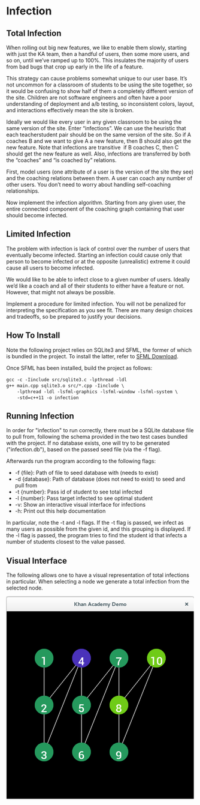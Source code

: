 Infection
=========

Total Infection
---------------
 
When rolling out big new features, we like to enable them slowly, starting with just the KA 
team, then a handful of users, then some more users, and so on, until we’ve ramped up to 
100%. This insulates the majority of users from bad bugs that crop up early in the life of a 
feature. 
 
This strategy can cause problems somewhat unique to our user base. It’s not uncommon for a 
classroom of students to be using the site together, so it would be confusing to show half of 
them a completely different version of the site. Children are not software engineers and often 
have a poor understanding of deployment and a/b testing, so inconsistent colors, layout, and 
interactions effectively mean the site is broken. 
 
Ideally we would like every user in any given classroom to be using the same version of the 
site. Enter “infections”. We can use the heuristic that each teacher­student pair should be on 
the same version of the site. So if A coaches B and we want to give A a new feature, then B 
should also get the new feature. Note that infections are transitive ­ if B coaches C, then C 
should get the new feature as well. Also, infections are transferred by both the “coaches” and 
“is coached by” relations. 
 
First, model users (one attribute of a user is the version of the site they see) and the coaching relations between 
them. A user can coach any number of ​other users. You don’t need to worry about handling self­-coaching relationships. 
 
Now implement the infection algorithm. Starting from any given user, the entire connected 
component of the coaching graph containing that user should become infected.

 
Limited Infection
-----------------

The problem with infection is lack of control over the number of users that eventually become 
infected. Starting an infection could cause only that person to become infected or at the 
opposite (unrealistic) extreme it could cause all users to become infected. 
 
We would like to be able to infect close to a given number of users. Ideally we’d like a coach 
and all of their students to either have a feature or not. However, that might not always be 
possible. 
 
Implement a procedure for limited infection. You will not be penalized for interpreting the 
specification as you see fit. There are many design choices and tradeoffs, so be prepared to 
justify your decisions. 


How To Install
--------------

Note the following project relies on SQLite3 and SFML, the former of which is bundled in the
project. To install the latter, refer to [SFML Download](http://www.sfml-dev.org/download.php).

Once SFML has been installed, build the project as follows:
```
gcc -c -Iinclude src/sqlite3.c -lpthread -ldl
g++ main.cpp sqlite3.o src/*.cpp -Iinclude \
    -lpthread -ldl -lsfml-graphics -lsfml-window -lsfml-system \
    -std=c++11 -o infection
```


Running Infection
-----------------

In order for "infection" to run correctly, there must be a SQLite database file to pull from,
following the schema provided in the two test cases bundled with the project. If no database
exists, one will try to be generated ("infection.db"), based on the passed seed file (via the
-f flag).

Afterwards run the program according to the following flags:
* -f {file}: Path of file to seed database with (needs to exist)
* -d {database}: Path of database (does not need to exist) to seed and pull from
* -t {number}: Pass id of student to see total infected
* -l {number}: Pass target infected to see optimal student
* -v: Show an interactive visual interface for infections
* -h: Print out this help documentation

In particular, note the -t and -l flags. If the -t flag is passed, we infect as many users
as possible from the given id, and this grouping is displayed. If the -l flag is passed,
the program tries to find the student id that infects a number of students closest to the
value passed.


Visual Interface
----------------

The following allows one to have a visual representation of total infections in particular.
When selecting a node we generate a total infection from the selected node.

![Screenshot](https://raw.githubusercontent.com/jrpotter/Infection/master/assets/screenshot.png)

